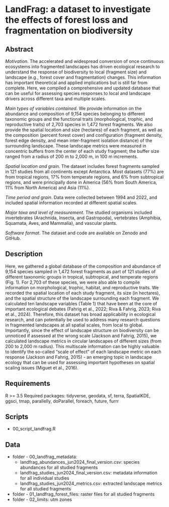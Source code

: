 # LandFrag: a dataset to investigate the effects of forest loss and fragmentation on biodiversity

## Abstract

*Motivation*. The accelerated and widespread conversion of once continuous ecosystems into fragmented landscapes has driven ecological research to understand the response of biodiversity to local (fragment size) and landscape (e.g., forest cover and fragmentation) changes. This information has important theoretical and applied implications but is still far from complete. Here, we compiled a comprehensive and updated database that can be useful for assessing species responses to local and landscape drivers across different taxa and multiple scales.

*Main types of variables contained*. We provide information on the abundance and composition of 9,154 species belonging to different taxonomic groups and the functional traits (morphological, trophic, and reproductive traits) of 2,703 species in 1,472 forest fragments. We also provide the spatial location and size (hectares) of each fragment, as well as the composition (percent forest cover) and configuration (fragment density, forest edge density, and mean inter-fragment isolation distance) of the surrounding landscape. These landscape metrics were measured in concentric buffers from the center of each study fragment; the buffer size ranged from a radius of 200 m to 2,000 m, in 100 m increments.

*Spatial location and grain*. The dataset includes forest fragments sampled in 121 studies from all continents except Antarctica. Most datasets (77%) are from tropical regions, 17% from temperate regions, and 6% from subtropical regions, and were principally done in America (56% from South America, 11% from North America) and Asia (11%).

*Time period and grain*. Data were collected between 1994 and 2022, and included spatial information recorded at different spatial scales. 

*Major taxa and level of measurement*. The studied organisms included invertebrates (Arachnida, Insecta, and Gastropoda), vertebrates (Amphibia, Squamata, Aves, and Mammalia), and vascular plants.

*Software format*. The dataset and code are available on Zenodo and GitHub.

## Description

Here, we gathered a global database of the composition and abundance of 9,154 species sampled in 1,472 forest fragments as part of 121 studies of different taxonomic groups in tropical, subtropical, and temperate regions (Fig. 1). For 2,703 of these species, we were also able to compile information on morphological, trophic, habitat, and reproductive traits. We recorded the spatial location of each study fragment, its size (in hectares), and the spatial structure of the landscape surrounding each fragment. We calculated ten landscape variables (Table 1) that have been at the core of important ecological debates (Fahrig et al., 2022; Riva & Fahrig, 2023; Riva et al., 2024). Therefore, this dataset has broad applicability in ecological research, and can potentially be used to address many research questions in fragmented landscapes at all spatial scales, from local to global. Importantly, since the effect of landscape structure on biodiversity can be unnoticed if assessed at the wrong scale (Jackson and Fahrig, 2015), we calculated landscape metrics in circular landscapes of different sizes (from 200 to 2,000 m radius). This multiscale information can be highly valuable to identify the so-called “scale of effect” of each landscape metric on each response (Jackson and Fahrig, 2015) - an emerging topic in landscape ecology that can be used for assessing important hypotheses on spatial scaling issues (Miguet et al., 2016).

## Requirements

R >= 3.5
Required packages: tidyverse, geodata, sf, terra, SpatialKDE, ggsci, tmap, parallelly, doParallel, foreach, future, furrr

## Scripts

- 00_script_landfrag.R

## Data

- folder - 00_landfrag_metadata: 
  - landfrag_abundances_jun2024_final_version.csv: species abundances for all studied fragments
  - landfrag_studies_jun2024_final_version.csv: metadata information for all individual studies
  - landfrag_studies_jun2024_metrics.csv: extracted landscape metrics for all studied fragments
- folder - 01_landfrag_forest_files: raster files for all studied fragments
- folder - 02_limits: utm zones






